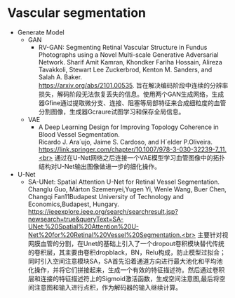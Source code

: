 # Vascular segmentation
* Generate Model
  * GAN
     * RV-GAN: Segmenting Retinal Vascular Structure in Fundus Photographs using a Novel Multi-scale Generative Adversarial Network.
       Sharif Amit Kamran, Khondker Fariha Hossain, Alireza Tavakkoli, Stewart Lee Zuckerbrod, Kenton M. Sanders, and Salah A. Baker.  
       https://arxiv.org/abs/2101.00535.
       旨在解决编码阶段中连续的分辨率损失，解码阶段无法恢复丢失的信息。使用两个GAN生成网络，生成器Gfine通过提取微分支、连接、阻塞等局部特征来合成细粒度的血管分割图像，生成器Gcraure试图学习和保存全局信息。<br>
  * VAE
     * A Deep Learning Design for Improving Topology Coherence in Blood Vessel Segmentation.<br>
       Ricardo J. Ara´ujo, Jaime S. Cardoso, and H´elder P.Oliveira.<br>
       https://link.springer.com/chapter/10.1007/978-3-030-32239-7_11.<br>
       通过在U-Net网络之后连接一个VAE模型学习血管图像中的拓扑结构对U-Net输出图像做进一步的细化操作。
* U-Net
  * SA-UNet: Spatial Attention U-Net for Retinal Vessel Segmentation.<br>
    Changlu Guo, Márton Szemenyei,Yugen Yi, Wenle Wang, Buer Chen, Changqi Fan11Budapest University of Technology and Economics,Budapest, Hungary.<br>
    https://ieeexplore.ieee.org/search/searchresult.jsp?newsearch=true&queryText=SA-UNet:%20Spatial%20Attention%20U-Net%20for%20Retinal%20Vessel%20Segmentation.<br> 
    主要针对视网膜血管的分割，在Unet的基础上引入了一个dropout卷积模块替代传统的卷积层，其主要由卷积dropblack，BN，Relu构成，防止模型过拟合；同时引入空间注意模块SA，SA首先沿着通道方向进行最大池化和平均池化操作，并将它们拼接起来，生成一个有效的特征描述符。然后通过卷积层和连接的特征描述符上的Sigmoid激活函数，生成空间注意图,最后将空间注意图和输入进行点积，作为解码器的输入继续计算。<br>
